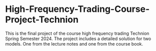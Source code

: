 # High-Frequency-Trading-Course-Project-Technion
This is the final project of the course high frequency trading Technion Spring Semester 2024. The project includes a detailed solution for two models. One from the lecture notes and one from the course book.
